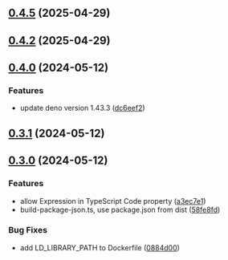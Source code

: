 ## [0.4.5](https://github.com/borgius/n8n-nodes-deno/compare/v0.4.2...v0.4.5) (2025-04-29)

## [0.4.2](https://github.com/borgius/n8n-nodes-deno/compare/v0.4.0...v0.4.2) (2025-04-29)

## [0.4.0](https://github.com/chudnyi/n8n-nodes-deno-code/compare/v0.3.1...v0.4.0) (2024-05-12)


### Features

* update deno version 1.43.3 ([dc6eef2](https://github.com/chudnyi/n8n-nodes-deno-code/commit/dc6eef244c1693a68a5615d566321675d97e1856))

## [0.3.1](https://github.com/chudnyi/n8n-nodes-deno-code/compare/v0.3.0...v0.3.1) (2024-05-12)

## [0.3.0](https://github.com/chudnyi/n8n-nodes-deno-code/compare/v0.2.0...v0.3.0) (2024-05-12)


### Features

* allow Expression in TypeScript Code property ([a3ec7e1](https://github.com/chudnyi/n8n-nodes-deno-code/commit/a3ec7e1f915bc3454261590e56d3f7304a503ce6))
* build-package-json.ts, use package.json from dist ([58fe8fd](https://github.com/chudnyi/n8n-nodes-deno-code/commit/58fe8fdb54461db61c427659bf4eded909326010))


### Bug Fixes

* add LD_LIBRARY_PATH to Dockerfile ([0884d00](https://github.com/chudnyi/n8n-nodes-deno-code/commit/0884d009bad9763236d1b5706d1fef0e90df50e3))


